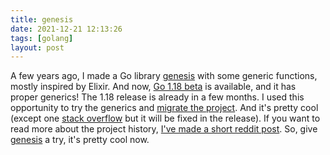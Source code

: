 ```yaml
---
title: genesis
date: 2021-12-21 12:13:26
tags: [golang]
layout: post
---
```


A few years ago, I made a Go library [genesis](https://github.com/life4/genesis) with some generic functions, mostly inspired by Elixir. And now, [Go 1.18 beta](https://go.dev/blog/go1.18beta1) is available, and it has proper generics! The 1.18 release is already in a few months. I used this opportunity to try the generics and [migrate the project](https://github.com/life4/genesis/pull/5). And it's pretty cool (except one [stack overflow](https://github.com/golang/go/issues/50273) but it will be fixed in the release). If you want to read more about the project history, [I've made a short reddit post](https://www.reddit.com/r/golang/comments/rlcf1q/genesis_generic_functions_for_go/). So, give [genesis](https://github.com/life4/genesis) a try, it's pretty cool now.
